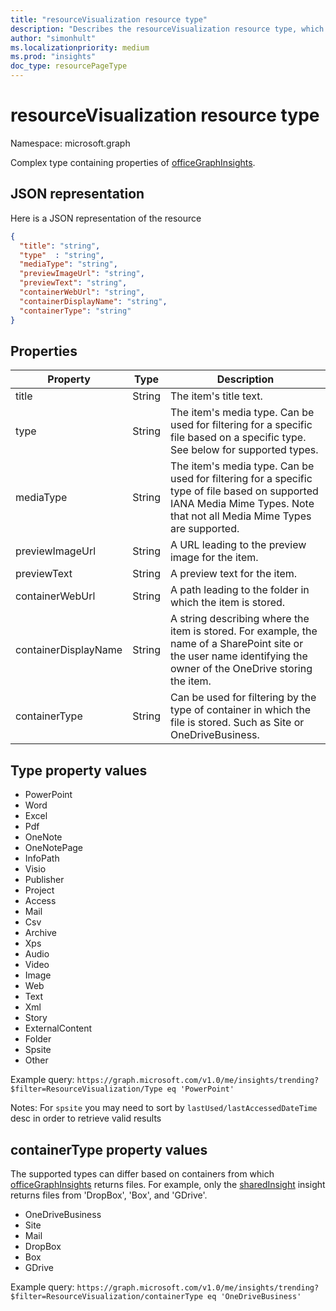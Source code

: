 ```yaml
---
title: "resourceVisualization resource type"
description: "Describes the resourceVisualization resource type, which is a complex type containing properties of Insights."
author: "simonhult"
ms.localizationpriority: medium
ms.prod: "insights"
doc_type: resourcePageType
---
```


# resourceVisualization resource type

Namespace: microsoft.graph

Complex type containing properties of [officeGraphInsights](officegraphinsights.md).

## JSON representation

Here is a JSON representation of the resource

<!-- {
  "blockType": "resource",
  "optionalProperties": [
  ],  
  "@odata.type": "microsoft.graph.resourceVisualization"
}-->
```json
{
  "title": "string",
  "type"  : "string",
  "mediaType": "string",
  "previewImageUrl": "string",
  "previewText": "string",
  "containerWebUrl": "string",
  "containerDisplayName": "string",
  "containerType": "string"
}
```

## Properties

| Property      		| Type          | Description  |
| ------------- 		|---------------| -------------|
| title      			| String		| The item's title text.	   		   |
| type    			| String		| The item's media type. Can be used for filtering for a specific file based on a specific type. See below for supported types. |
| mediaType    			| String		| The item's media type. Can be used for filtering for a specific type of file based on supported IANA Media Mime Types. Note that not all Media Mime Types are supported. |
| previewImageUrl   	| String		| A URL leading to the preview image for the item. |
| previewText      		| String		| A preview text for the item. |
| containerWebUrl      	| String		| A path leading to the folder in which the item is stored. |
| containerDisplayName  | String		| A string describing where the item is stored. For example, the name of a SharePoint site or the user name identifying the owner of the OneDrive storing the item.  |
| containerType    		| String | Can be used for filtering by the type of container in which the file is stored. Such as Site or OneDriveBusiness.	   |

## Type property values
-	PowerPoint
-	Word
-	Excel
-	Pdf
-	OneNote
-	OneNotePage
-	InfoPath
-	Visio
-	Publisher
-	Project
-	Access
-	Mail
-	Csv
-	Archive
-	Xps
-	Audio
-	Video
-	Image
-	Web
-	Text
-	Xml
-	Story
-	ExternalContent
-	Folder
- Spsite
-	Other

Example query:
`https://graph.microsoft.com/v1.0/me/insights/trending?$filter=ResourceVisualization/Type eq 'PowerPoint'`

Notes:
For `spsite` you may need to sort by `lastUsed/lastAccessedDateTime` desc in order to retrieve valid results

## containerType property values
The supported types can differ based on containers from which [officeGraphInsights](officegraphinsights.md) returns files. For example, only the [sharedInsight](insights-shared.md) insight returns files from 'DropBox', 'Box', and 'GDrive'.

-	OneDriveBusiness
-	Site
-	Mail
-	DropBox
-	Box
-	GDrive

Example query:
`https://graph.microsoft.com/v1.0/me/insights/trending?$filter=ResourceVisualization/containerType eq 'OneDriveBusiness'`

